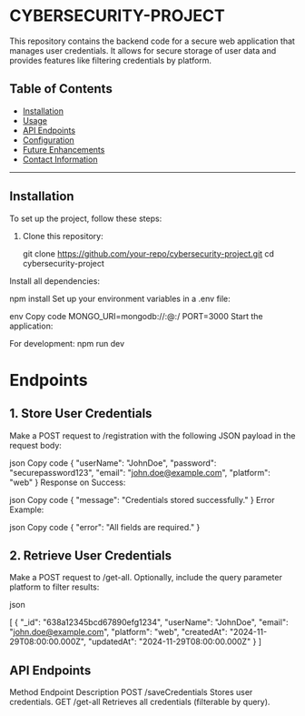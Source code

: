 # CYBERSECURITY-PROJECT

This repository contains the backend code for a secure web application that manages user credentials. It allows for secure storage of user data and provides features like filtering credentials by platform.

## Table of Contents

- [Installation](#installation)
- [Usage](#usage)
- [API Endpoints](#api-endpoints)
- [Configuration](#configuration)
- [Future Enhancements](#future-enhancements)
- [Contact Information](#contact-information)

---

## Installation

To set up the project, follow these steps:

1. Clone this repository:
 
   git clone https://github.com/your-repo/cybersecurity-project.git
   cd cybersecurity-project

Install all dependencies:

npm install
Set up your environment variables in a .env file:

env
Copy code
MONGO_URI=mongodb://<username>:<password>@<host>:<port>/<database>
PORT=3000
Start the application:

For development:
npm run dev



# Endpoints

## 1. Store User Credentials
Make a POST request to /registration with the following JSON payload in the request body:

json
Copy code
{
  "userName": "JohnDoe",
  "password": "securepassword123",
  "email": "john.doe@example.com",
  "platform": "web"
}
Response on Success:

json
Copy code
{
  "message": "Credentials stored successfully."
}
Error Example:

json
Copy code
{
  "error": "All fields are required."
}
## 2. Retrieve User Credentials
Make a POST request to /get-all. Optionally, include the query parameter platform to filter results:


json

[
  {
    "_id": "638a12345bcd67890efg1234",
    "userName": "JohnDoe",
    "email": "john.doe@example.com",
    "platform": "web",
    "createdAt": "2024-11-29T08:00:00.000Z",
    "updatedAt": "2024-11-29T08:00:00.000Z"
  }
]

## API Endpoints
Method	  Endpoint           	  Description
POST	 /saveCredentials	            Stores user credentials.
GET	 /get-all	Retrieves all    credentials (filterable by query).



